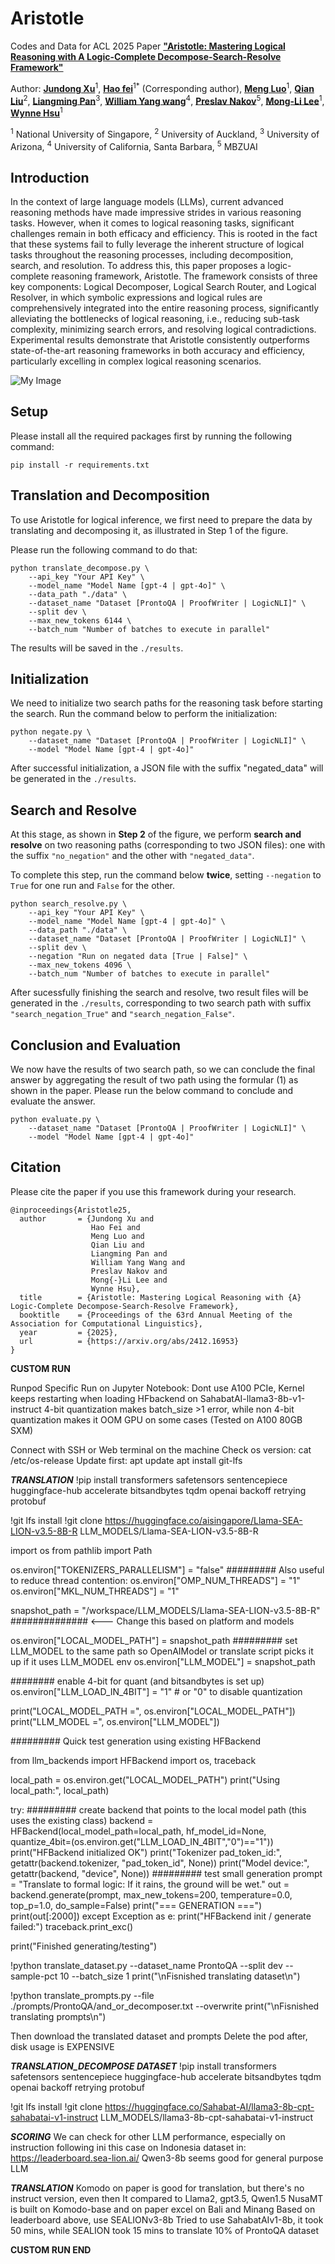 # Aristotle

Codes and Data for ACL 2025 Paper [**"Aristotle: Mastering Logical Reasoning with A Logic-Complete Decompose-Search-Resolve Framework"**](<https://arxiv.org/abs/2412.16953>)

Author: [**Jundong Xu**](<https://aiden0526.github.io/>)<sup>1</sup>, [**Hao fei**](<https://haofei.vip/>)<sup>1</sup><sup>*</sup> (Corresponding author), [**Meng Luo**](https://eurekaleo.github.io/)<sup>1</sup>, [**Qian Liu**](<https://profiles.auckland.ac.nz/liu-qian>)<sup>2</sup>, [**Liangming Pan**](<http://www.liangmingpan.com/>)<sup>3</sup>, [**William Yang wang**](<https://sites.cs.ucsb.edu/~william/>)<sup>4</sup>, [**Preslav Nakov**](<https://mbzuai.ac.ae/study/faculty/preslav-nakov/>)<sup>5</sup>, [**Mong-Li Lee**](https://www.comp.nus.edu.sg/cs/people/leeml/)<sup>1</sup>, [**Wynne Hsu**](https://www.comp.nus.edu.sg/cs/people/whsu/)<sup>1</sup>

<sup>1</sup> National University of Singapore, <sup>2</sup> University of Auckland, <sup>3</sup> University of Arizona, <sup>4</sup> University of California, Santa Barbara, <sup>5</sup> MBZUAI

**Introduction**
-----
In the context of large language models (LLMs), current advanced reasoning methods have made impressive strides in various reasoning tasks. However, when it comes to logical reasoning tasks, significant challenges remain in both efficacy and efficiency. This is rooted in the fact that these systems fail to fully leverage the inherent structure of logical tasks throughout the reasoning processes, including decomposition, search, and resolution. To address this, this paper proposes a logic-complete reasoning framework, Aristotle. The framework consists of three key components: Logical Decomposer, Logical Search Router, and Logical Resolver, in which symbolic expressions and logical rules are comprehensively integrated into the entire reasoning process, significantly alleviating the bottlenecks of logical reasoning, i.e., reducing sub-task complexity, minimizing search errors, and resolving logical contradictions. Experimental results demonstrate that Aristotle consistently outperforms state-of-the-art reasoning frameworks in both accuracy and efficiency, particularly excelling in complex logical reasoning scenarios.

![My Image](aristotle.png)

**Setup**
------
Please install all the required packages first by running the following command:
```
pip install -r requirements.txt
```

**Translation and Decomposition**
-----
To use Aristotle for logical inference, we first need to prepare the data by translating and decomposing it, as illustrated in Step 1 of the figure.

Please run the following command to do that:
```
python translate_decompose.py \
    --api_key "Your API Key" \
    --model_name "Model Name [gpt-4 | gpt-4o]" \
    --data_path "./data" \
    --dataset_name "Dataset [ProntoQA | ProofWriter | LogicNLI]" \
    --split dev \
    --max_new_tokens 6144 \
    --batch_num "Number of batches to execute in parallel"
```
The results will be saved in the ```./results```.

**Initialization**
-----
We need to initialize two search paths for the reasoning task before starting the search. Run the command below to perform the initialization:
```
python negate.py \
    --dataset_name "Dataset [ProntoQA | ProofWriter | LogicNLI]" \
    --model "Model Name [gpt-4 | gpt-4o]"
```
After successful initialization, a JSON file with the suffix "negated_data" will be generated in the ```./results```.

**Search and Resolve**
-----
At this stage, as shown in **Step 2** of the figure, we perform **search and resolve** on two reasoning paths (corresponding to two JSON files): one with the suffix `"no_negation"` and the other with `"negated_data"`.

To complete this step, run the command below **twice**, setting `--negation` to `True` for one run and `False` for the other.
```
python search_resolve.py \
    --api_key "Your API Key" \
    --model_name "Model Name [gpt-4 | gpt-4o]" \
    --data_path "./data" \
    --dataset_name "Dataset [ProntoQA | ProofWriter | LogicNLI]" \
    --split dev \
    --negation "Run on negated data [True | False]" \
    --max_new_tokens 4096 \
    --batch_num "Number of batches to execute in parallel"
```
After sucessfully finishing the search and resolve, two result files will be generated in the ```./results```, corresponding to two search path with suffix `"search_negation_True"` and `"search_negation_False"`.

**Conclusion and Evaluation**
-----
We now have the results of two search path, so we can conclude the final answer by aggregating the result of two path using the formular (1) as shown in the paper.
Please run the below command to conclude and evaluate the answer.
```
python evaluate.py \
    --dataset_name "Dataset [ProntoQA | ProofWriter | LogicNLI]" \
    --model "Model Name [gpt-4 | gpt-4o]"
```

**Citation**
-----
Please cite the paper if you use this framework during your research.
```
@inproceedings{Aristotle25,
  author       = {Jundong Xu and
                  Hao Fei and
                  Meng Luo and
                  Qian Liu and
                  Liangming Pan and
                  William Yang Wang and
                  Preslav Nakov and
                  Mong{-}Li Lee and
                  Wynne Hsu},
  title        = {Aristotle: Mastering Logical Reasoning with {A} Logic-Complete Decompose-Search-Resolve Framework},
  booktitle    = {Proceedings of the 63rd Annual Meeting of the Association for Computational Linguistics},
  year         = {2025},
  url          = {https://arxiv.org/abs/2412.16953}
}
```


**CUSTOM RUN**

Runpod Specific Run on Jupyter Notebook:
Dont use A100 PCIe, Kernel keeps restarting when loading HFbackend on SahabatAI-llama3-8b-v1-instruct
4-bit quantization makes batch_size >1 error, while non 4-bit quantization makes it OOM GPU on some cases (Tested on A100 80GB SXM)

Connect with SSH or Web terminal on the machine
Check os version: cat /etc/os-release
Update first:
apt update
apt install git-lfs

***TRANSLATION***
!pip install transformers safetensors sentencepiece huggingface-hub accelerate bitsandbytes tqdm openai backoff retrying protobuf


!git lfs install
!git clone https://huggingface.co/aisingapore/Llama-SEA-LION-v3.5-8B-R LLM_MODELS/Llama-SEA-LION-v3.5-8B-R


import os
from pathlib import Path

os.environ["TOKENIZERS_PARALLELISM"] = "false"
######### Also useful to reduce thread contention:
os.environ["OMP_NUM_THREADS"] = "1"
os.environ["MKL_NUM_THREADS"] = "1"

snapshot_path = "/workspace/LLM_MODELS/Llama-SEA-LION-v3.5-8B-R" ############## <--- Change this based on platform and models

os.environ["LOCAL_MODEL_PATH"] = snapshot_path
######### set LLM_MODEL to the same path so OpenAIModel or translate script picks it up if it uses LLM_MODEL env
os.environ["LLM_MODEL"] = snapshot_path

######## enable 4-bit for quant (and bitsandbytes is set up)
os.environ["LLM_LOAD_IN_4BIT"] = "1"  # or "0" to disable quantization

print("LOCAL_MODEL_PATH =", os.environ["LOCAL_MODEL_PATH"])
print("LLM_MODEL =", os.environ["LLM_MODEL"])


######### Quick test generation using existing HFBackend

from llm_backends import HFBackend
import os, traceback

local_path = os.environ.get("LOCAL_MODEL_PATH")
print("Using local_path:", local_path)

try:
    ######### create backend that points to the local model path (this uses the existing class)
    backend = HFBackend(local_model_path=local_path, hf_model_id=None, quantize_4bit=(os.environ.get("LLM_LOAD_IN_4BIT","0")=="1"))
    print("HFBackend initialized OK")
    print("Tokenizer pad_token_id:", getattr(backend.tokenizer, "pad_token_id", None))
    print("Model device:", getattr(backend, "device", None))
    ######### test small generation
    prompt = "Translate to formal logic: If it rains, the ground will be wet."
    out = backend.generate(prompt, max_new_tokens=200, temperature=0.0, top_p=1.0, do_sample=False)
    print("=== GENERATION ===")
    print(out[:2000])
except Exception as e:
    print("HFBackend init / generate failed:")
    traceback.print_exc()

print("Finished generating/testing")


!python translate_dataset.py --dataset_name ProntoQA --split dev --sample-pct 10 --batch_size 1
print("\nFisnished translating dataset\n")


!python translate_prompts.py --file ./prompts/ProntoQA/and_or_decomposer.txt --overwrite
print("\nFisnished translating prompts\n")

Then download the translated dataset and prompts
Delete the pod after, disk usage is EXPENSIVE

***TRANSLATION_DECOMPOSE DATASET***
!pip install transformers safetensors sentencepiece huggingface-hub accelerate bitsandbytes tqdm openai backoff retrying protobuf


!git lfs install
!git clone https://huggingface.co/Sahabat-AI/llama3-8b-cpt-sahabatai-v1-instruct LLM_MODELS/llama3-8b-cpt-sahabatai-v1-instruct

***SCORING***
We can check for other LLM performance, especially on instruction following ini this case on Indonesia dataset in: https://leaderboard.sea-lion.ai/
Qwen3-8b seems good for general purpose LLM

***TRANSLATION***
Komodo on paper is good for translation, but there's no instruct version, even then It compared to Llama2, gpt3.5, Qwen1.5
NusaMT is built on Komodo-base and on paper excel on Bali and Minang
Based on leaderboard above, use SEALIONv3-8b
Tried to use SahabatAIv1-8b, it took 50 mins, while SEALION took 15 mins to translate 10% of ProntoQA dataset

**CUSTOM RUN END**